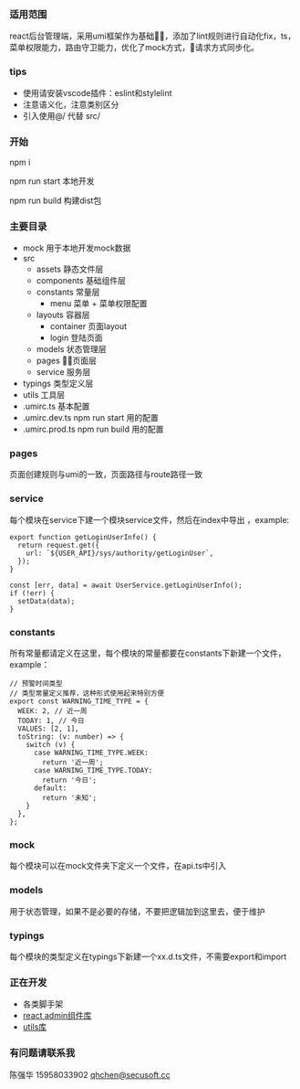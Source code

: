 ### 适用范围
react后台管理端，采用umi框架作为基础，添加了lint规则进行自动化fix，ts，菜单权限能力，路由守卫能力，优化了mock方式，请求方式同步化。

### tips
- 使用请安装vscode插件：eslint和stylelint
- 注意语义化，注意类别区分
- 引入使用@/ 代替 src/

### 开始
npm i

npm run start 本地开发

npm run build 构建dist包

### 主要目录
- mock 用于本地开发mock数据
- src 
  - assets 静态文件层
  - components 基础组件层
  - constants 常量层
    - menu 菜单 + 菜单权限配置
  - layouts 容器层
    - container 页面layout
    - login 登陆页面
  - models 状态管理层
  - pages 页面层
  - service 服务层
- typings 类型定义层
- utils 工具层
- .umirc.ts 基本配置
- .umirc.dev.ts   npm run start 用的配置
- .umirc.prod.ts   npm run build 用的配置

### pages
页面创建规则与umi的一致，页面路径与route路径一致

### service
每个模块在service下建一个模块service文件，然后在index中导出
，example:
```
export function getLoginUserInfo() {
  return request.get({
    url: `${USER_API}/sys/authority/getLoginUser`,
  });
}

const [err, data] = await UserService.getLoginUserInfo();
if (!err) {
  setData(data);
}
```

### constants
所有常量都请定义在这里，每个模块的常量都要在constants下新建一个文件，example：
```
// 预警时间类型
// 类型常量定义推荐，这种形式使用起来特别方便
export const WARNING_TIME_TYPE = {
  WEEK: 2, // 近一周
  TODAY: 1, // 今日
  VALUES: [2, 1],
  toString: (v: number) => {
    switch (v) {
      case WARNING_TIME_TYPE.WEEK:
        return '近一周';
      case WARNING_TIME_TYPE.TODAY:
        return '今日';
      default:
        return '未知';
    }
  },
};
```

### mock
每个模块可以在mock文件夹下定义一个文件，在api.ts中引入

### models
用于状态管理，如果不是必要的存储，不要把逻辑加到这里去，便于维护

### typings
每个模块的类型定义在typings下新建一个xx.d.ts文件，不需要export和import

### 正在开发
- 各类脚手架
- [react admin组件库](https://www.npmjs.com/package/@szsk/rac)
- [utils库](https://www.npmjs.com/package/@szsk/utils)

### 有问题请联系我
陈强华 15958033902 qhchen@secusoft.cc
